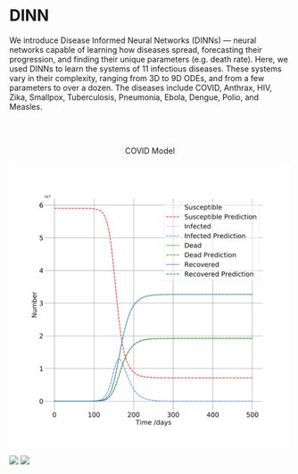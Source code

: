 # DINN
We introduce Disease Informed Neural Networks (DINNs) — neural networks capable of learning how diseases spread, forecasting their progression, and finding their unique parameters (e.g. death rate). Here, we used DINNs to learn the systems of 11 infectious diseases. These systems vary in their complexity, ranging from 3D to 9D ODEs, and from a few parameters to over a dozen. The diseases include COVID, Anthrax, HIV, Zika, Smallpox, Tuberculosis, Pneumonia, Ebola, Dengue, Polio, and Measles.

<br/><br/>

<p align="center">
  COVID Model
  <br/><br/>
  <img src="https://github.com/Shaier/DINN/blob/master/Diseases/COVID/COVID.png" width="512" title="Github Logo">
</p>


<p float="left">
  <img src="https://github.com/Shaier/DINN/blob/master/experiments/real_data/covid_real_data_daily_cases.jpg" width="256" />
  <img src="https://github.com/Shaier/DINN/blob/master/experiments/real_data/covid_real_data_cumulative_cases.jpg" width="256" /> 
</p>

<!-- ![COVID Model](https://github.com/Shaier/DINN/blob/master/Diseases/COVID/COVID.png) -->

